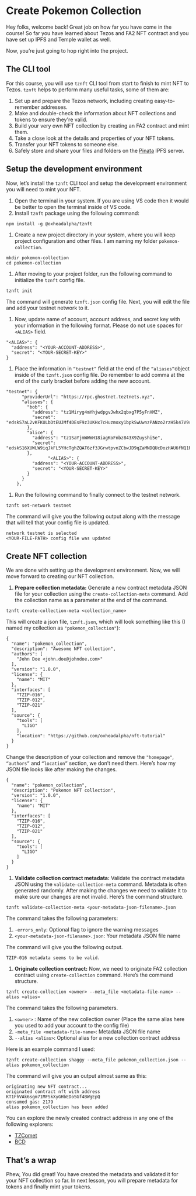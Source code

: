 # Create Pokemon Collection

Hey folks, welcome back! Great job on how far you have come in the course! So far you have learned about Tezos and FA2 NFT contract and you have set up IPFS and Temple wallet as well.

Now, you’re just going to hop right into the project.

## The CLI tool

For this course, you will use `tznft` CLI tool from start to finish to mint NFT to Tezos. `tznft` helps to perform many useful tasks, some of them are:

1. Set up and prepare the Tezos network, including creating easy-to-remember addresses.
2. Make and double-check the information about NFT collections and tokens to ensure they're valid.
3. Build your very own NFT collection by creating an FA2 contract and mint them.
4. Take a close look at the details and properties of your NFT tokens.
5. Transfer your NFT tokens to someone else.
6. Safely store and share your files and folders on the [Pinata](https://www.pinata.cloud/) IPFS server.

## Setup the development environment

Now, let’s install the `tznft` CLI tool and setup the development environment you will need to mint your NFT.

1. Open the terminal in your system. If you are using VS code then it would be better to open the terminal inside of VS code.
2. Install `tznft` package using the following command:

```
npm install -g @oxheadalpha/tznft
```

1. Create a new project directory in your system, where you will keep project configuration and other files. I am naming my folder `pokemon-collection`.

```
mkdir pokemon-collection
cd pokemon-collection
```

1. After moving to your project folder, run the following command to initialize the `tznft` config file.

```
tznft init
```

The command will generate `tznft.json` config file. Next, you will edit the file and add your testnet network to it.

1. Now, update name of account, account address, and secret key with your information in the following format. Please do not use spaces for `<ALIAS>` field.

```
"<ALIAS>": {
  "address": "<YOUR-ACCOUNT-ADDRESS>",
  "secret": "<YOUR-SECRET-KEY>"
}
```

1. Place the information in `“testnet”` field at the end of the `“aliases”`object inside of the `tznft.json` config file. Do remember to add comma at the end of the curly bracket before adding the new account.

```
"testnet": {
      "providerUrl": "https://rpc.ghostnet.teztnets.xyz",
      "aliases": {
        "bob": {
          "address": "tz1Miryg4mYhjwdpgvJwhx2qbxg7P5yFnXMZ",
          "secret": "edskS7aL2vKFKULbDtEUJMf4DEsF9z3UKHx7cHuzmoxy1bpkSwUwnzPANzo2rzH5k47V9rYNSvXxMdLndHYV5FKVTtaVJMAEKz"
        },
        "alice": {
          "address": "tz1SaYjmWWmH18iagKoFnbz843X9Zuyshi5e",
          "secret": "edskS16XUWLW9iqJkFL5YHcTghZQAT6zf3JGrwtpvnZCbwJD9qZaMNDQUcDozHAU6fNQ1PfFKZ3JQZ1MKDH9TXMM6GJr1NXKLU"
        },
				"<ALIAS>": {
          "address": "<YOUR-ACCOUNT-ADDRESS>",
          "secret": "<YOUR-SECRET-KEY>"
        }
      }
    },
```

1. Run the following command to finally connect to the testnet network.

```
tznft set-network testnet
```

The command will give you the following output along with the message that will tell that your config file is updated.

```
network testnet is selected
<YOUR-FILE-PATH> config file was updated
```

## Create NFT collection

We are done with setting up the development environment. Now, we will move forward to creating our NFT collection.

1. **Prepare collection metadata:** Generate a new contract metadata JSON file for your collection using the `create-collection-meta` command. Add the collection name as a parameter at the end of the command.

```
tznft create-collection-meta <collection_name>
```

This will create a json file, `tznft.json`, which will look something like this (I named my collection as `"pokemon_collection"`):

```
{
  "name": "pokemon_collection",
  "description": "Awesome NFT collection",
  "authors": [
    "John Doe <john.doe@johndoe.com>"
  ],
  "version": "1.0.0",
  "license": {
    "name": "MIT"
  },
  "interfaces": [
    "TZIP-016",
    "TZIP-012",
    "TZIP-021"
  ],
  "source": {
    "tools": [
      "LIGO"
    ],
    "location": "https://github.com/oxheadalpha/nft-tutorial"
  }
}
```

Change the description of your collection and remove the `"homepage"`, `“authors”` and `“location”` section, we don’t need them. Here’s how my JSON file looks like after making the changes.

```
{
  "name": "pokemon_collection",
  "description": "Pokemon NFT collection",
  "version": "1.0.0",
  "license": {
    "name": "MIT"
  },
  "interfaces": [
    "TZIP-016",
    "TZIP-012",
    "TZIP-021"
  ],
  "source": {
    "tools": [
      "LIGO"
    ]
  }
}
```

1. **Validate collection contract metadata:** Validate the contract metadata JSON using the `validate-collection-meta` command. Metadata is often generated randomly. After making the changes we need to validate it to make sure our changes are not invalid. Here’s the command structure.

```
tznft validate-collection-meta <your-metadata-json-filename>.json
```

The command takes the following parameters:

1. `-errors_only`: Optional flag to ignore the warning messages
2. `<your-metadata-json-filename>.json`: Your metadata JSON file name

The command will give you the following output.

```
TZIP-016 metadata seems to be valid.
```

1. **Originate collection contract:** Now, we need to originate FA2 collection contract using `create-collection` command. Here’s the command structure.

```
tznft create-collection <owner> --meta_file <metadata-file-name> --alias <alias>
```

The command takes the following parameters.

1. `<owner>` : Name of the new collection owner (Place the same alias here you used to add your account to the config file)
2. `-meta_file <metadata-file-name>`: Metadata JSON file name
3. `--alias <alias>`: Optional alias for a new collection contract address

Here is an example command I used:

```
tznft create-collection shaggy --meta_file pokemon_collection.json --alias pokemon_collection
```

The command will give you an output almost same as this:

```
originating new NFT contract...
originated contract nft with address KT1FhVAk6sgm71MFSkXyGHbEDoSGf4BWgEpQ
consumed gas: 2179
alias pokemon_collection has been added
```

You can explore the newly created contract address in any one of the following explorers:

- [TZComet](https://tzcomet.io/)
- [BCD](https://better-call.dev/)

## That’s a wrap

Phew, You did great! You have created the metadata and validated it for your NFT collection so far. In next lesson, you will prepare metadata for tokens and finally mint your tokens.
